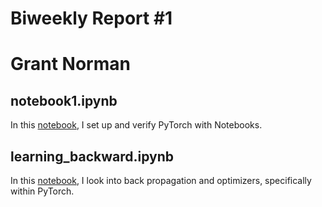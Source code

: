 # Biweekly Report #1
# Grant Norman
## notebook1.ipynb
In this [notebook](./notebook1.ipynb), I set up and verify PyTorch with Notebooks.

## learning_backward.ipynb
In this [notebook](./learning_backward.ipynb), I look into back propagation and optimizers, specifically within PyTorch.

